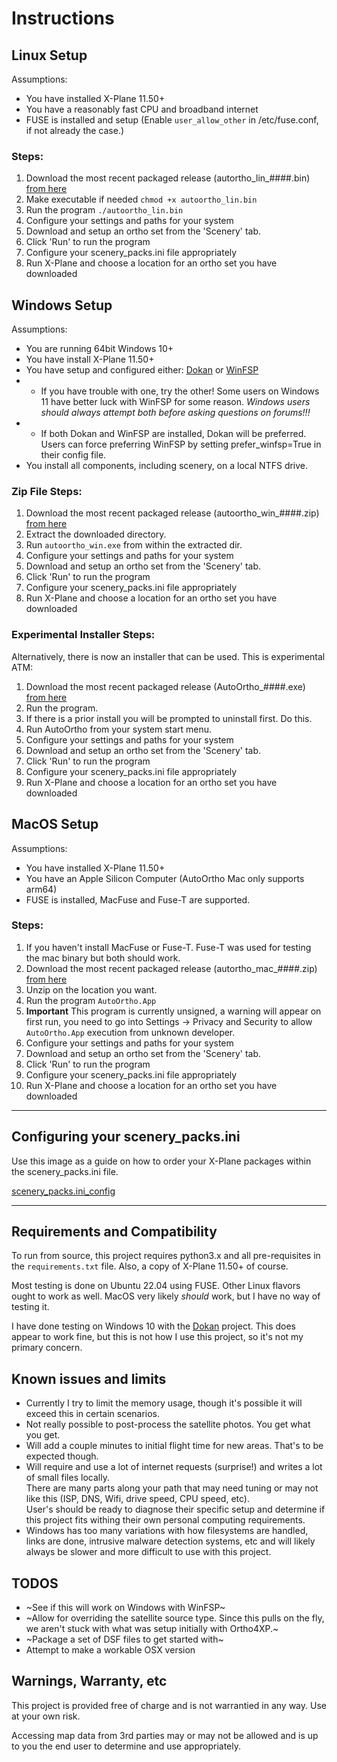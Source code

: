 # Instructions

## Linux Setup
Assumptions:

* You have installed X-Plane 11.50+
* You have a reasonably fast CPU and broadband internet 
* FUSE is installed and setup (Enable `user_allow_other` in /etc/fuse.conf, if not already the case.) 

### Steps:

1. Download the most recent packaged release (autortho_lin_####.bin) [from here](https://github.com/ProgrammingDinosaur/autoortho/releases/latest)
3. Make executable if needed `chmod +x autoortho_lin.bin` 
4. Run the program `./autoortho_lin.bin`
5. Configure your settings and paths for your system 
6. Download and setup an ortho set from the 'Scenery' tab.
7. Click 'Run' to run the program
8. Configure your scenery_packs.ini file appropriately
9. Run X-Plane and choose a location for an ortho set you have downloaded

## Windows Setup

Assumptions:

* You are running 64bit Windows 10+
* You have install X-Plane 11.50+
* You have setup and configured either: [Dokan](https://github.com/dokan-dev/dokany/releases/latest) or [WinFSP](https://github.com/winfsp/winfsp)
* * If you have trouble with one, try the other! 
    Some users on Windows 11 have better luck
    with WinFSP for some reason.  *Windows users should always attempt both before asking questions on forums!!!* 
* * If both Dokan and WinFSP are installed, Dokan will be preferred. 
    Users can force preferring WinFSP by setting prefer_winfsp=True in their config file.
* You install all components, including scenery, on a local NTFS drive.

### Zip File Steps:

1. Download the most recent packaged release (autoortho_win_####.zip) [from here](https://github.com/ProgrammingDinosaur/autoortho/releases/latest)
2. Extract the downloaded directory.
4. Run `autoortho_win.exe` from within the extracted dir.
5. Configure your settings and paths for your system 
6. Download and setup an ortho set from the 'Scenery' tab.
7. Click 'Run' to run the program
8. Configure your scenery_packs.ini file appropriately 
9. Run X-Plane and choose a location for an ortho set you have downloaded

### Experimental Installer Steps:

Alternatively, there is now an installer that can be used.  This is
experimental ATM:

1. Download the most recent packaged release (AutoOrtho_####.exe) [from here](https://github.com/ProgrammingDinosaur/autoortho/releases/latest)
2. Run the program.
3. If there is a prior install you will be prompted to uninstall first.  Do
   this.
4. Run AutoOrtho from your system start menu.
5. Configure your settings and paths for your system 
6. Download and setup an ortho set from the 'Scenery' tab.
7. Click 'Run' to run the program
8. Configure your scenery_packs.ini file appropriately 
9. Run X-Plane and choose a location for an ortho set you have downloaded

## MacOS Setup
Assumptions:

* You have installed X-Plane 11.50+
* You have an Apple Silicon Computer (AutoOrtho Mac only supports arm64)
* FUSE is installed, MacFuse and Fuse-T are supported. 

### Steps:

1. If you haven't install MacFuse or Fuse-T. Fuse-T was used for testing the mac binary but both should work.
2. Download the most recent packaged release (autortho_mac_####.zip) [from here](https://github.com/ProgrammingDinosaur/autoortho/releases/latest)
3. Unzip on the location you want.
3. Run the program `AutoOrtho.App`
4. **Important** This program is currently unsigned, a warning will appear on first run, you need to go into Settings -> Privacy and Security to allow `AutoOrtho.App` execution from unknown developer.
5. Configure your settings and paths for your system 
6. Download and setup an ortho set from the 'Scenery' tab.
7. Click 'Run' to run the program
8. Configure your scenery_packs.ini file appropriately
9. Run X-Plane and choose a location for an ortho set you have downloaded

---


## Configuring your scenery_packs.ini

Use this image as a guide on how to order your X-Plane packages within the scenery_packs.ini file.

[scenery_packs.ini_config](imgs/scenery_ini_guide.png)

---

## Requirements and Compatibility

To run from source, this project requires python3.x and all pre-requisites in the
`requirements.txt` file.  Also, a copy of X-Plane 11.50+ of course.

Most testing is done on Ubuntu 22.04 using FUSE.  Other Linux flavors ought to work as
well.  MacOS very likely *should* work, but I have no way of testing it.

I have done testing on Windows 10 with the
[Dokan](https://github.com/dokan-dev/dokany/releases/latest) project.
This does appear to work fine, but this is not how I use this project, so it's not my primary concern.

## Known issues and limits
* Currently I try to limit the memory usage, though it's possible it
  will exceed this in certain scenarios.
* Not really possible to post-process the satellite photos.  You get what you
  get.
* Will add a couple minutes to initial flight time for new areas.  That's to
  be expected though.
* Will require and use a lot of internet requests (surprise!) and writes a lot of small files locally.  
  There are many parts along your path that may need tuning or may not like this (ISP, DNS, Wifi, drive speed, CPU speed, etc).  
  User's should be ready to diagnose their specific setup and determine if this project fits withing their own personal computing requirements.
* Windows has too many variations with how filesystems are handled, links are
  done, intrusive malware detection systems, etc and will likely always be
  slower and more difficult to use with this project.

## TODOS

* ~See if this will work on Windows with WinFSP~ 
* ~Allow for overriding the satellite source type.  Since this pulls on the fly, we aren't stuck with what was setup initially with Ortho4XP.~
* ~Package a set of DSF files to get started with~
* Attempt to make a workable OSX version

## Warnings, Warranty, etc

This project is provided free of charge and is not warrantied in any way.  Use
at your own risk.

Accessing map data from 3rd parties may or may not be allowed and is up to you
the end user to determine and use appropriately.
